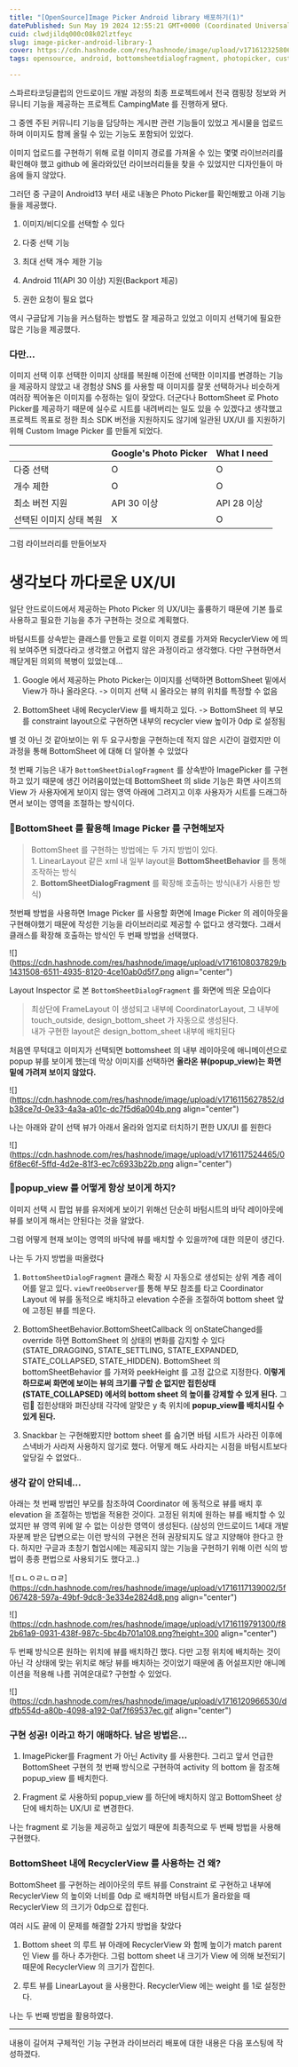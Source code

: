```yaml
---
title: "[OpenSource]Image Picker Android library 배포하기(1)"
datePublished: Sun May 19 2024 12:55:21 GMT+0000 (Coordinated Universal Time)
cuid: clwdjildq000c08k02lztfeyc
slug: image-picker-android-library-1
cover: https://cdn.hashnode.com/res/hashnode/image/upload/v1716123258061/faa0e239-aa8e-4252-876a-1829c76ac6db.png
tags: opensource, android, bottomsheetdialogfragment, photopicker, custom-view

---
```


스파르타코딩클럽의 안드로이드 개발 과정의 최종 프로젝트에서 전국 캠핑장 정보와 커뮤니티 기능을 제공하는 프로젝트 CampingMate 를 진행하게 됐다.

그 중엔 주된 커뮤니티 기능을 담당하는 게시판 관련 기능들이 있었고 게시물을 업로드하며 이미지도 함께 올릴 수 있는 기능도 포함되어 있었다.

이미지 업로드를 구현하기 위해 로컬 이미지 경로를 가져올 수 있는 몇몇 라이브러리를 확인해야 했고 github 에 올라와있던 라이브러리들을 찾을 수 있었지만 디자인들이 마음에 들지 않았다.

그러던 중 구글이 Android13 부터 새로 내놓은 Photo Picker를 확인해봤고 아래 기능들을 제공했다.

1. 이미지/비디오를 선택할 수 있다
    
2. 다중 선택 기능
    
3. 최대 선택 개수 제한 기능
    
4. Android 11(API 30 이상) 지원(Backport 제공)
    
5. 권한 요청이 필요 없다
    

역시 구글답게 기능을 커스텀하는 방법도 잘 제공하고 있었고 이미지 선택기에 필요한 많은 기능을 제공했다.

### 다만...

이미지 선택 이후 선택한 이미지 상태를 복원해 이전에 선택한 이미지를 변경하는 기능을 제공하지 않았고 내 경험상 SNS 를 사용할 때 이미지를 잘못 선택하거나 비슷하게 여러장 찍어놓은 이미지를 수정하는 일이 잦았다. 더군다나 BottomSheet 로 Photo Picker를 제공하기 때문에 실수로 시트를 내려버리는 일도 있을 수 있겠다고 생각했고 프로젝트 목표로 정한 최소 SDK 버전을 지원하지도 않기에 일관된 UX/UI 를 지원하기 위해 Custom Image Picker 를 만들게 되었다.

|  | Google's Photo Picker | What I need |
| --- | --- | --- |
| 다중 선택 | O | O |
| 개수 제한 | O | O |
| 최소 버전 지원 | API 30 이상 | API 28 이상 |
| 선택된 이미지 상태 복원 | X | O |

그럼 라이브러리를 만들어보자

# 생각보다 까다로운 UX/UI

일단 안드로이드에서 제공하는 Photo Picker 의 UX/UI는 훌륭하기 때문에 기본 틀로 사용하고 필요한 기능을 추가 구현하는 것으로 계획했다.

바텀시트를 상속받는 클래스를 만들고 로컬 이미지 경로를 가져와 RecyclerView 에 띄워 보여주면 되겠다라고 생각했고 어렵지 않은 과정이라고 생각했다. 다만 구현하면서 깨닫게된 의외의 복병이 있었는데...

1. Google 에서 제공하는 Photo Picker는 이미지를 선택하면 BottomSheet 밑에서 View가 하나 올라온다. -&gt; 이미지 선택 시 올라오는 뷰의 위치를 특정할 수 없음
    
2. BottomSheet 내에 RecyclerView 를 배치하고 있다. -&gt; BottomSheet 의 부모를 constraint layout으로 구현하면 내부의 recycler view 높이가 0dp 로 설정됨
    

별 것 아닌 것 같아보이는 위 두 요구사항을 구현하는데 적지 않은 시간이 걸렸지만 이 과정을 통해 BottomSheet 에 대해 더 알아볼 수 있었다

첫 번째 기능은 내가 `BottomSheetDialogFragment` 를 상속받아 ImagePicker 를 구현하고 있기 때문에 생긴 어려움이었는데 BottomSheet 의 slide 기능은 화면 사이즈의 View 가 사용자에게 보이지 않는 영역 아래에 그려지고 이후 사용자가 시트를 드래그하면서 보이는 영역을 조절하는 방식이다.

### BottomSheet 를 활용해 Image Picker 를 구현해보자

> BottomSheet 를 구현하는 방법에는 두 가지 방법이 있다.  
> 1\. LinearLayout 같은 xml 내 일부 layout을 **BottomSheetBehavior** 를 통해 조작하는 방식  
> 2\. **BottomSheetDialogFragment** 를 확장해 호출하는 방식(내가 사용한 방식)

첫번째 방법을 사용하면 Image Picker 를 사용할 화면에 Image Picker 의 레이아웃을 구현해야했기 때문에 작성한 기능을 라이브러리로 제공할 수 없다고 생각했다. 그래서 클래스를 확장해 호출하는 방식인 두 번째 방법을 선택했다.

![](https://cdn.hashnode.com/res/hashnode/image/upload/v1716108037829/b1431508-6511-4935-8120-4ce10ab0d5f7.png align="center")

Layout Inspector 로 본 `BottomSheetDialogFragment` 를 화면에 띄운 모습이다

> 최상단에 FrameLayout 이 생성되고 내부에 CoordinatorLayout, 그 내부에 touch\_outside, design\_bottom\_sheet 가 자동으로 생성된다.  
> 내가 구현한 layout은 design\_bottom\_sheet 내부에 배치된다

처음엔 무턱대고 이미지가 선택되면 bottomsheet 의 내부 레이아웃에 애니메이션으로 popup 뷰를 보이게 했는데 막상 이미지를 선택하면 **올라온 뷰(popup\_view)는 화면 밑에 가려져 보이지 않았다.**

![](https://cdn.hashnode.com/res/hashnode/image/upload/v1716115627852/db38ce7d-0e33-4a3a-a01c-dc7f5d6a004b.png align="center")

나는 아래와 같이 선택 뷰가 아래서 올라와 엄지로 터치하기 편한 UX/UI 를 원한다

![](https://cdn.hashnode.com/res/hashnode/image/upload/v1716117524465/06f8ec6f-5ffd-4d2e-81f3-ec7c6933b22b.png align="center")

### **popup\_view 를 어떻게 항상 보이게 하지?**

이미지 선택 시 팝업 뷰를 유저에게 보이기 위해선 단순히 바텀시트의 바닥 레이아웃에 뷰를 보이게 해서는 안된다는 것을 알았다.

그럼 어떻게 현재 보이는 영역의 바닥에 뷰를 배치할 수 있을까?에 대한 의문이 생긴다.

나는 두 가지 방법을 떠올렸다

1. `BottomSheetDialogFragment` 클래스 확장 시 자동으로 생성되는 상위 계층 레이어를 알고 있다. `viewTreeObserver`를 통해 부모 참조를 타고 Coordinator Layout 에 뷰를 동적으로 배치하고 elevation 수준을 조절하여 bottom sheet 앞에 고정된 뷰를 띄운다.
    
2. BottomSheetBehavior.BottomSheetCallback 의 onStateChanged를 override 하면 BottomSheet 의 상태의 변화를 감지할 수 있다(STATE\_DRAGGING, STATE\_SETTLING, STATE\_EXPANDED, STATE\_COLLAPSED, STATE\_HIDDEN). BottomSheet 의 bottomSheetBehavior 를 가져와 peekHeight 를 고정 값으로 지정한다. **이렇게 하므로써 화면에 보이는 뷰의 크기를 구할 순 없지만 접힌상태(STATE\_COLLAPSED) 에서의 bottom sheet 의 높이를 강제할 수 있게 된다.** 그럼 접힌상태와 펴진상태 각각에 알맞은 y 축 위치에 **popup\_view를 배치시킬 수 있게 된다.**
    
3. Snackbar 는 구현해봤지만 bottom sheet 를 숨기면 바텀 시트가 사라진 이후에 스낵바가 사라져 사용하지 않기로 했다. 어떻게 해도 사라지는 시점을 바텀시트보다 앞당길 수 없었다..
    

### 생각 같이 안되네...

아래는 첫 번째 방법인 부모를 참조하여 Coordinator 에 동적으로 뷰를 배치 후 elevation 을 조절하는 방법을 적용한 것이다. 고정된 위치에 원하는 뷰를 배치할 수 있었지만 뷰 영역 위에 알 수 없는 이상한 영역이 생성된다. (삼성의 안드로이드 1세대 개발자분께 받은 답변으로는 이런 방식의 구현은 전혀 권장되지도 않고 지양해야 한다고 한다. 하지만 구글과 초창기 협업시에는 제공되지 않는 기능을 구현하기 위해 이런 식의 방법이 종종 편법으로 사용되기도 했다고..)

![ㅁㄴㅇㄹㄴㅁㄹ](https://cdn.hashnode.com/res/hashnode/image/upload/v1716117139002/5f067428-597a-49bf-9dc8-3e334e2824d8.png align="center")

![](https://cdn.hashnode.com/res/hashnode/image/upload/v1716119791300/f82b61a9-0931-438f-987c-5bc4b701a108.png?height=300 align="center")

두 번째 방식으론 원하는 위치에 뷰를 배치하긴 했다. 다만 고정 위치에 배치하는 것이 아닌 각 상태에 맞는 위치로 해당 뷰를 배치하는 것이었기 때문에 좀 어설프지만 애니메이션을 적용해 나름 귀여운대로? 구현할 수 있었다.

![](https://cdn.hashnode.com/res/hashnode/image/upload/v1716120966530/ddfb554d-a80b-4098-a192-0af7f69537ec.gif align="center")

### 구현 성공! 이라고 하기 애매하다. 남은 방법은...

1. ImagePicker를 Fragment 가 아닌 Activity 를 사용한다. 그리고 앞서 언급한 BottomSheet 구현의 첫 번째 방식으로 구현하여 activity 의 bottom 을 참조해 popup\_view 를 배치한다.
    
2. Fragment 로 사용하되 popup\_view 를 하단에 배치하지 않고 BottomSheet 상단에 배치하는 UX/UI 로 변경한다.
    

나는 fragment 로 기능을 제공하고 싶었기 때문에 최종적으로 두 번째 방법을 사용해 구현했다.

### BottomSheet 내에 RecyclerView 를 사용하는 건 왜?

BottomSheet 를 구현하는 레이아웃의 루트 뷰를 Constraint 로 구현하고 내부에 RecyclerView 의 높이와 너비를 0dp 로 배치하면 바텀시트가 올라왔을 때 RecyclerView 의 크기가 0dp으로 잡힌다.

여러 시도 끝에 이 문제를 해결할 2가지 방법을 찾았다

1. Bottom sheet 의 루트 뷰 아래에 RecyclerView 와 함께 높이가 match parent 인 View 를 하나 추가한다. 그럼 bottom sheet 내 크기가 View 에 의해 보전되기 때문에 RecyclerView 의 크기가 잡힌다.
    
2. 루트 뷰를 LinearLayout 을 사용한다. RecyclerView 에는 weight 를 1로 설정한다.
    

나는 두 번째 방법을 활용하였다.

---

내용이 길어져 구체적인 기능 구현과 라이브러리 배포에 대한 내용은 다음 포스팅에 작성하겠다.